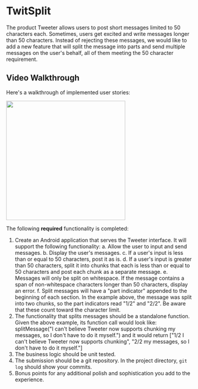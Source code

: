# TwitSplit
The product Tweeter allows users to post short messages limited to 50 characters each. Sometimes, users get excited and write messages longer than 50 characters. Instead of rejecting these messages, we would like to add a new feature that will split the message into parts and send multiple messages on the user's behalf, all of them meeting the 50 character requirement.


## Video Walkthrough

Here's a walkthrough of implemented user stories:

<img src="/art/preview.gif?raw=true" width="320px">


The following **required** functionality is completed:

1. Create an Android application that serves the Tweeter interface. It will support
the following functionality:
    a. Allow the user to input and send messages.
    b. Display the user's messages.
    c. If a user's input is less than or equal to 50 characters, post it as is.
    d. If a user's input is greater than 50 characters, split it into chunks that each is less than or equal to 50 characters and post each chunk as a separate
    message.
    e. Messages will only be split on whitespace. If the message contains a span
    of non-whitespace characters longer than 50 characters, display an error.
    f. Split messages will have a "part indicator" appended to the beginning of
    each section. In the example above, the message was split into two chunks, so
    the part indicators read "1/2" and "2/2". Be aware that these count toward the
    character limit.
2. The functionality that splits messages should be a standalone function.
    Given the above example, its function call would look like:
    splitMessage("I can't believe Tweeter now supports chunking my messages, so I don't have to do it myself.")
    and it would return
    ["1/2 I can't believe Tweeter now supports chunking", "2/2 my messages, so I don't have to do it myself."]
3. The business logic should be unit tested.
4. The submission should be a git repository. In the project directory, `git log` should
    show your commits.
5. Bonus points for any additional polish and sophistication you add to the experience.